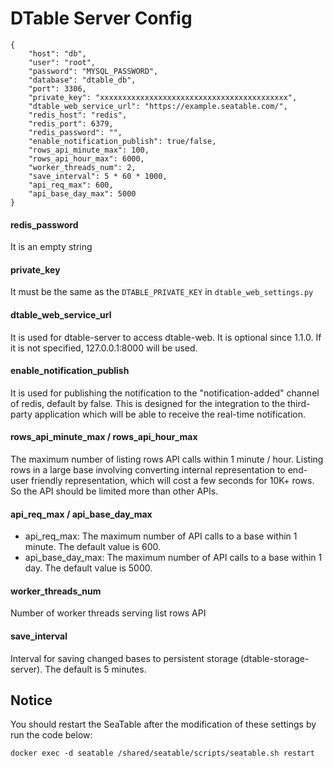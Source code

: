 # DTable Server Config

```
{
    "host": "db",
    "user": "root",
    "password": "MYSQL_PASSWORD",
    "database": "dtable_db",
    "port": 3306,
    "private_key": "xxxxxxxxxxxxxxxxxxxxxxxxxxxxxxxxxxxxxxxxxx",
    "dtable_web_service_url": "https://example.seatable.com/",
    "redis_host": "redis",
    "redis_port": 6379,
    "redis_password": "",
    "enable_notification_publish": true/false,
    "rows_api_minute_max": 100,
    "rows_api_hour_max": 6000,
    "worker_threads_num": 2,
    "save_interval": 5 * 60 * 1000,
    "api_req_max": 600,
    "api_base_day_max": 5000
}

```
#### redis_password

It is an empty string

#### private_key

It must be the same as the `DTABLE_PRIVATE_KEY` in `dtable_web_settings.py` 

#### dtable_web_service_url

It is used for dtable-server to access dtable-web. It is optional since 1.1.0. If it is not specified, 127.0.0.1:8000 will be used.

#### enable_notification_publish

It is used for publishing the notification to the "notification-added" channel of redis, default by false.  This is designed for the integration to the third-party application which will be able to receive the real-time notification.


#### rows_api_minute_max / rows_api_hour_max

The maximum number of listing rows API calls within 1 minute / hour. Listing rows in a large base involving converting internal representation to end-user friendly representation, which will cost a few seconds for 10K+ rows. So the API should be limited more than other APIs. 


#### api_req_max / api_base_day_max

* api_req_max: The maximum number of API calls to a base within 1 minute. The default value is 600.
* api_base_day_max: The maximum number of API calls to a base within 1 day. The default value is 5000.

#### worker_threads_num

Number of worker threads serving list rows API

#### save_interval

Interval for saving changed bases to persistent storage (dtable-storage-server). The default is 5 minutes.


## Notice

You should restart the SeaTable after the modification of these settings by run the code below:

```
docker exec -d seatable /shared/seatable/scripts/seatable.sh restart
```

